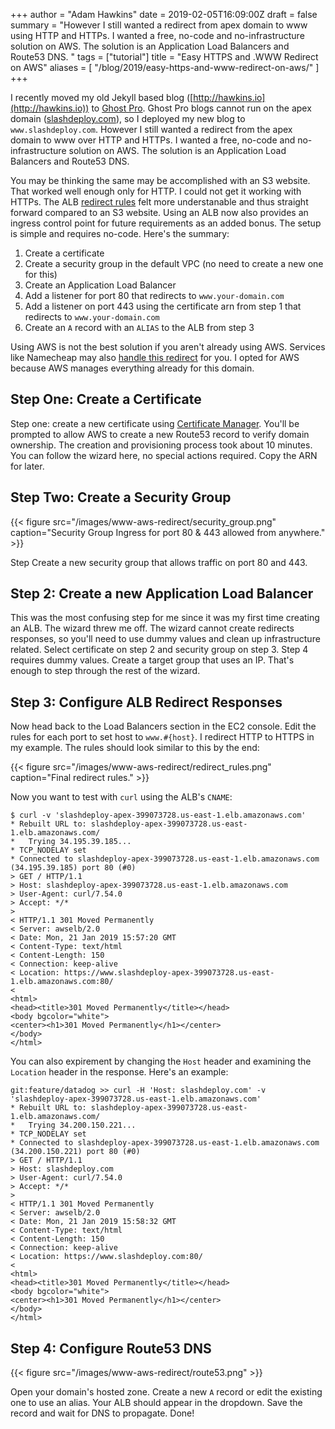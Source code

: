 +++
author = "Adam Hawkins"
date = 2019-02-05T16:09:00Z
draft = false
summary = "However I still wanted a redirect from apex domain to www using HTTP and HTTPs. I wanted a free, no-code and no-infrastructure solution on AWS. The solution is an Application Load Balancers and Route53 DNS. "
tags = ["tutorial"]
title = "Easy HTTPS and .WWW Redirect on AWS"
aliases = [ "/blog/2019/easy-https-and-www-redirect-on-aws/" ]
+++

I recently moved my old Jekyll based blog
([http://hawkins.io](http://hawkins.io)) to [Ghost
Pro](https://ghost.org/pricing/). Ghost Pro blogs cannot run on the
apex domain ([slashdeploy.com](https://slashdeploy.com)), so I
deployed my new blog to `www.slashdeploy.com`. However I still wanted a
redirect from the apex domain to www over HTTP and HTTPs. I wanted a
free, no-code and no-infrastructure solution on AWS. The solution is
an Application Load Balancers and Route53 DNS.

You may be thinking the same may be accomplished with an S3 website.
That worked well enough only for HTTP. I could not get it working with
HTTPs. The ALB [redirect
rules](https://docs.aws.amazon.com/elasticloadbalancing/latest/application/load-balancer-listeners.html#redirect-actions)
felt more understanable and thus straight forward compared to an S3
website. Using an ALB now also provides an ingress control point for
future requirements as an added bonus. The setup is simple and
requires no-code. Here's the summary:

1. Create a certificate
2. Create a security group in the default VPC (no need to create a new one for this)
3. Create an Application Load Balancer
4. Add a listener for port 80 that redirects to `www.your-domain.com`
5. Add a listener on port 443 using the certificate arn from step 1 that redirects to `www.your-domain.com`
6. Create an `A` record with an `ALIAS` to the ALB from step 3

Using AWS is not the best solution if you aren't already using AWS.
Services like Namecheap may also [handle this
redirect](https://www.namecheap.com/support/knowledgebase/article.aspx/384/2237/what-is-url-redirect-and-how-does-it-work)
for you. I opted for AWS because AWS manages everything already for
this domain.

## Step One: Create a Certificate

Step one: create a new certificate using [Certificate
Manager](https://console.aws.amazon.com/acm/home?region=us-east-1#/privatewizard).
You'll be prompted to allow AWS to create a new Route53 record to
verify domain ownership. The creation and provisioning process took
about 10 minutes. You can follow the wizard here, no special actions
required. Copy the ARN for later.

## Step Two: Create a Security Group

{{< figure src="/images/www-aws-redirect/security_group.png" caption="Security Group Ingress for port 80 &amp; 443 allowed from anywhere." >}}

Step Create a new security group that allows traffic on port 80 and 443.

## Step 2: Create a new Application Load Balancer

This was the most confusing step for me since it was my first time
creating an ALB. The wizard threw me off. The wizard cannot create
redirects responses, so you'll need to use dummy values and clean up
infrastructure related. Select certificate on step 2 and security
group on step 3. Step 4 requires dummy values. Create a target group
that uses an IP. That's enough to step through the rest of the wizard.

## Step 3: Configure ALB Redirect Responses

Now head back to the Load Balancers section in the EC2 console. Edit
the rules for each port to set host to `www.#{host}`. I redirect HTTP
to HTTPS in my example. The rules should look similar to this by the
end:

{{< figure src="/images/www-aws-redirect/redirect_rules.png" caption="Final redirect rules." >}}

Now you want to test with `curl` using the ALB's `CNAME`:

```
$ curl -v 'slashdeploy-apex-399073728.us-east-1.elb.amazonaws.com'
* Rebuilt URL to: slashdeploy-apex-399073728.us-east-1.elb.amazonaws.com/
*   Trying 34.195.39.185...
* TCP_NODELAY set
* Connected to slashdeploy-apex-399073728.us-east-1.elb.amazonaws.com (34.195.39.185) port 80 (#0)
> GET / HTTP/1.1
> Host: slashdeploy-apex-399073728.us-east-1.elb.amazonaws.com
> User-Agent: curl/7.54.0
> Accept: */*
>
< HTTP/1.1 301 Moved Permanently
< Server: awselb/2.0
< Date: Mon, 21 Jan 2019 15:57:20 GMT
< Content-Type: text/html
< Content-Length: 150
< Connection: keep-alive
< Location: https://www.slashdeploy-apex-399073728.us-east-1.elb.amazonaws.com:80/
<
<html>
<head><title>301 Moved Permanently</title></head>
<body bgcolor="white">
<center><h1>301 Moved Permanently</h1></center>
</body>
</html>
```

You can also expirement by changing the `Host` header and examining
the `Location` header in the response. Here's an example:

```
git:feature/datadog >> curl -H 'Host: slashdeploy.com' -v 'slashdeploy-apex-399073728.us-east-1.elb.amazonaws.com'
* Rebuilt URL to: slashdeploy-apex-399073728.us-east-1.elb.amazonaws.com/
*   Trying 34.200.150.221...
* TCP_NODELAY set
* Connected to slashdeploy-apex-399073728.us-east-1.elb.amazonaws.com (34.200.150.221) port 80 (#0)
> GET / HTTP/1.1
> Host: slashdeploy.com
> User-Agent: curl/7.54.0
> Accept: */*
>
< HTTP/1.1 301 Moved Permanently
< Server: awselb/2.0
< Date: Mon, 21 Jan 2019 15:58:32 GMT
< Content-Type: text/html
< Content-Length: 150
< Connection: keep-alive
< Location: https://www.slashdeploy.com:80/
<
<html>
<head><title>301 Moved Permanently</title></head>
<body bgcolor="white">
<center><h1>301 Moved Permanently</h1></center>
</body>
</html>
```

## Step 4: Configure Route53 DNS

{{< figure src="/images/www-aws-redirect/route53.png" >}}

Open your domain's hosted zone. Create a new `A` record or edit the
existing one to use an alias. Your ALB should appear in the dropdown.
Save the record and wait for DNS to propagate. Done!
